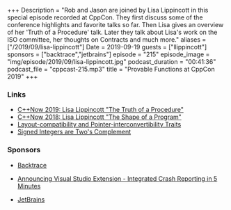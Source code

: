 +++
Description = "Rob and Jason are joined by Lisa Lippincott in this special episode recorded at CppCon. They first discuss some of the conference highlights and favorite talks so far. Then Lisa gives an overview of her 'Truth of a Procedure' talk. Later they talk about Lisa's work on the ISO committee, her thoughts on Contracts and much more."
aliases = ["/2019/09/lisa-lippincott"]
Date = 2019-09-19
guests = ["llippincott"]
sponsors = ["backtrace","jetbrains"]
episode = "215"
episode_image = "img/episode/2019/09/lisa-lippincott.jpg"
podcast_duration = "00:41:36"
podcast_file = "cppcast-215.mp3"
title = "Provable Functions at CppCon 2019"
+++

### Links ###

 - [C++Now 2019: Lisa Lippincott "The Truth of a Procedure"](https://www.youtube.com/watch?v=DfNJR0wYRK4)
 - [C++Now 2018: Lisa Lippincott "The Shape of a Program"](https://www.youtube.com/watch?v=QFIOE1jKv30)
 - [Layout-compatibility and Pointer-interconvertibility Traits](http://www.open-std.org/jtc1/sc22/wg21/docs/papers/2019/p0466r4.pdf)
 - [Signed Integers are Two's Complement](http://www.open-std.org/jtc1/sc22/wg21/docs/papers/2018/p0907r4.html)
 
### Sponsors ###

- [Backtrace](https://backtrace.io/?utm_source=CppCast&utm_medium=CppCast)
- [Announcing Visual Studio Extension - Integrated Crash Reporting in 5 Minutes](https://backtrace.io/blog/features/visual-studio/)

- [JetBrains](https://www.jetbrains.com/cpp/?utm_source=cppcast&utm_medium=podcast&utm_content=cppcast-podcast&utm_campaign=cpp)